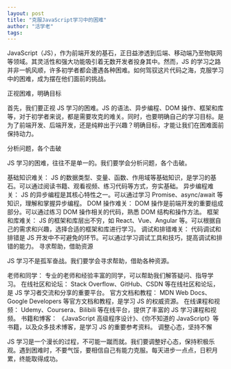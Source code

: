 ```yaml
---
layout: post
title: "克服JavaScript学习中的困难"
author: "活学老"
tags: 
---
```

JavaScript（JS），作为前端开发的基石，正日益渗透到后端、移动端乃至物联网等领域。其灵活性和强大功能吸引着无数开发者投身其中。然而，JS 的学习之路并非一帆风顺，许多初学者都会遭遇各种困难。如何驾驭这片代码之海，克服学习中的困难，成为摆在他们面前的挑战。

正视困难，明确目标

首先，我们要正视 JS 学习的困难。JS 的语法、异步编程、DOM 操作、框架和库等，对于初学者来说，都是需要攻克的难关。同时，也要明确自己的学习目标。是为了前端开发、后端开发，还是纯粹出于兴趣？明确目标，才能让我们在困难面前保持动力。

分析问题，各个击破

JS 学习的困难，往往不是单一的。我们要学会分析问题，各个击破。

基础知识难关： JS 的数据类型、变量、函数、作用域等基础知识，是学习的基石。可以通过阅读书籍、观看视频、练习代码等方式，夯实基础。
异步编程难关： JS 的异步编程是其核心特性之一。可以通过学习 Promise、async/await 等知识，理解和掌握异步编程。
DOM 操作难关： DOM 操作是前端开发的重要组成部分。可以通过练习 DOM 操作相关的代码，熟悉 DOM 结构和操作方法。
框架和库难关： JS 的框架和库层出不穷，如 React、Vue、Angular 等。可以根据自己的需求和兴趣，选择合适的框架和库进行学习。
调试和排错难关： 代码调试和排错是 JS 开发中不可避免的环节。可以通过学习调试工具和技巧，提高调试和排错的能力。
寻求帮助，借助资源

JS 学习不是孤军奋战。我们要学会寻求帮助，借助各种资源。

老师和同学： 专业的老师和经验丰富的同学，可以帮助我们解答疑问、指导学习。
在线社区和论坛： Stack Overflow、GitHub、CSDN 等在线社区和论坛，是 JS 学习者交流和分享的重要平台。
官方文档和教程： MDN Web Docs、Google Developers 等官方文档和教程，是学习 JS 的权威资源。
在线课程和视频： Udemy、Coursera、Bilibili 等在线平台，提供了丰富的 JS 学习课程和视频。
书籍和博客： 《JavaScript 高级程序设计》、《你不知道的 JavaScript》等书籍，以及众多技术博客，是学习 JS 的重要参考资料。
调整心态，坚持不懈

JS 学习是一个漫长的过程，不可能一蹴而就。我们要调整好心态，保持积极乐观。遇到困难时，不要气馁，要相信自己有能力克服。每天进步一点点，日积月累，终能取得成功。
